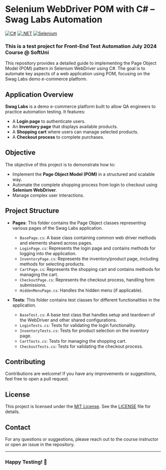 # Selenium WebDriver POM with C# – Swag Labs Automation
[![C#](https://img.shields.io/badge/Made%20with-C%23-239120.svg)](https://learn.microsoft.com/en-us/dotnet/csharp/)
[![.NET](https://img.shields.io/badge/.NET-5C2D91.svg)](https://dotnet.microsoft.com/)
[![Selenium](https://img.shields.io/badge/tested%20with-Selenium-43B02A.svg)](https://www.selenium.dev/)

### This is a test project for Front-End Test Automation July 2024 Course @ SoftUni

This repository provides a detailed guide to implementing the Page Object Model (POM) pattern in Selenium WebDriver using C#. The goal is to automate key aspects of a web application using POM, focusing on the Swag Labs demo e-commerce platform.

## Application Overview
**Swag Labs** is a demo e-commerce platform built to allow QA engineers to practice automation testing. It features:
- A **Login page** to authenticate users.
- An **Inventory page** that displays available products.
- A **Shopping cart** where users can manage selected products.
- A **Checkout process** to complete purchases.

## Objective
The objective of this project is to demonstrate how to:
- Implement the **Page Object Model (POM)** in a structured and scalable way.
- Automate the complete shopping process from login to checkout using **Selenium WebDriver**.
- Manage complex user interactions.

## Project Structure
- **Pages**: This folder contains the Page Object classes representing various pages of the Swag Labs application.
  - `BasePage.cs`: A base class containing common web driver methods and elements shared across pages.
  - `LoginPage.cs`: Represents the login page and contains methods for logging into the application.
  - `InventoryPage.cs`: Represents the inventory/product page, including methods for selecting products.
  - `CartPage.cs`: Represents the shopping cart and contains methods for managing the cart.
  - `CheckoutPage.cs`: Represents the checkout process, handling form submissions.
  - `HiddenMenuPage.cs`: Handles the hidden menu (if applicable).
  
- **Tests**: This folder contains test classes for different functionalities in the application.
  - `BaseTest.cs`: A base test class that handles setup and teardown of the WebDriver and other shared configurations.
  - `LoginTests.cs`: Tests for validating the login functionality.
  - `InventoryTests.cs`: Tests for product selection on the inventory page.
  - `CartTests.cs`: Tests for managing the shopping cart.
  - `CheckoutTests.cs`: Tests for validating the checkout process.

## Contributing
Contributions are welcome! If you have any improvements or suggestions, feel free to open a pull request.

## License
This project is licensed under the [MIT License](LICENSE). See the [LICENSE](LICENSE) file for details.

## Contact
For any questions or suggestions, please reach out to the course instructor or open an issue in the repository.

---
### Happy Testing! 🚀

